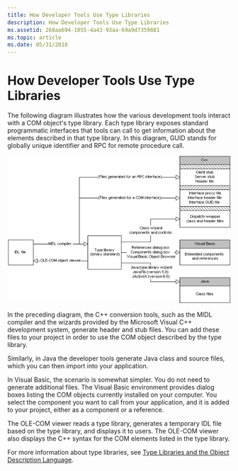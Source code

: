 ```yaml
---
title: How Developer Tools Use Type Libraries
description: How Developer Tools Use Type Libraries
ms.assetid: 260aa694-1055-4a43-93aa-69a9d7359881
ms.topic: article
ms.date: 05/31/2018
---
```


# How Developer Tools Use Type Libraries

The following diagram illustrates how the various development tools interact with a COM object's type library. Each type library exposes standard programmatic interfaces that tools can call to get information about the elements described in that type library. In this diagram, GUID stands for globally unique identifier and RPC for remote procedure call.

![](images/09983c96-3f01-4ad5-8d3e-12b8ed28c35d.png)

In the preceding diagram, the C++ conversion tools, such as the MIDL compiler and the wizards provided by the Microsoft Visual C++ development system, generate header and stub files. You can add these files to your project in order to use the COM object described by the type library.

Similarly, in Java the developer tools generate Java class and source files, which you can then import into your application.

In Visual Basic, the scenario is somewhat simpler. You do not need to generate additional files. The Visual Basic environment provides dialog boxes listing the COM objects currently installed on your computer. You select the component you want to call from your application, and it is added to your project, either as a component or a reference.

The OLE-COM viewer reads a type library, generates a temporary IDL file based on the type library, and displays it to users. The OLE-COM viewer also displays the C++ syntax for the COM elements listed in the type library.

For more information about type libraries, see [Type Libraries and the Object Description Language](https://msdn.microsoft.com/library/ms221567.aspx).

 

 




